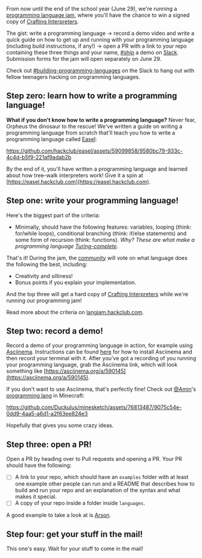 From now until the end of the school year (June 29), we're running a [programming language jam](https://langjam.hackclub.com), where you'll have the chance to win a signed copy of [Crafting Interpreters](https://craftinginterpreters.com/).

The gist: write a programming language &rarr; record a demo video and write a quick guide on how to get up and running with your programming language (including build instructions, if any!) &rarr; open a PR with a link to your repo containing these three things and your name, [#ship](https://hackclub.slack.com/archives/C0M8PUPU6) a demo on [Slack](https://hackclub.com/slack). Submission forms for the jam will open separately on June 29.

Check out [#building-programming-languages](https://app.slack.com/client/T0266FRGM/C06T22ZFQGP) on the Slack to hang out with fellow teenagers hacking on programming languages.

## Step zero: learn how to write a programming language!

**What if you don't know how to write a programming language?** Never fear, Orpheus the dinosaur to the rescue! We've written a guide on writing a programming language from scratch that'll teach you how to write a programming language called [Easel](https://easel.hackclub.com):

https://github.com/hackclub/easel/assets/59099858/9580bc79-933c-4c4d-b5f9-221af9adab2b

By the end of it, you'll have written a programming language and learned about how tree-walk interpreters work! Give it a spin at [https://easel.hackclub.com](https://easel.hackclub.com).

## Step one: write your programming language!

Here's the biggest part of the criteria:

- Minimally, should have the following features: variables, looping (think: for/while loops), conditional branching (think: if/else statements) and some form of recursion (think: functions). _Why? These are what make a programming language [Turing-complete](https://stackoverflow.com/questions/7284/what-is-turing-complete)_.

That's it! During the jam, the [community](https://hackclub.com/slack) will vote on what language does the following the best, including:

- Creativity and silliness! 
- Bonus points if you explain your implementation.

And the top three will get a hard copy of [Crafting Interpreters](https://craftinginterpreters.com/) while we're running our programming jam!

Read more about the criteria on [langjam.hackclub.com](https://langjam.hackclub.com).

## Step two: record a demo!

Record a demo of your programming language in action, for example using [Asciinema](https://asciinema.org/). Instructions can be found [here](https://docs.asciinema.org/getting-started/) for how to install Asciinema and then record your terminal with it. After you've got a recording of you running your programming language, grab the Asciinema link, which will look something like [https://asciinema.org/a/590145](https://asciinema.org/a/590145).

If you don't want to use Asciinema, that's perfectly fine! Check out [@Amin](https://hackclub.slack.com/team/U04PW2V355M)'s [programming lang](https://github.com/duckulus/minesketch) in Minecraft:

https://github.com/Duckulus/minesketch/assets/76813487/9075c54e-0dd9-4aa5-a6d1-a2f63ee824e3

Hopefully that gives you some crazy ideas.

## Step three: open a PR!

Open a PR by heading over to Pull requests and opening a PR. Your PR should have the following:

- [ ] A link to your repo, which should have an `examples` folder with at least one example other people can run and a README that describes how to build and run your repo and an explanation of the syntax and what makes it special.
- [ ] A copy of your repo inside a folder inside `languages`.
  
A good example to take a look at is [Arson](https://github.com/hackclub/easel/tree/main/languages/arson).

## Step four: get your stuff in the mail!

This one's easy. Wait for your stuff to come in the mail! 
